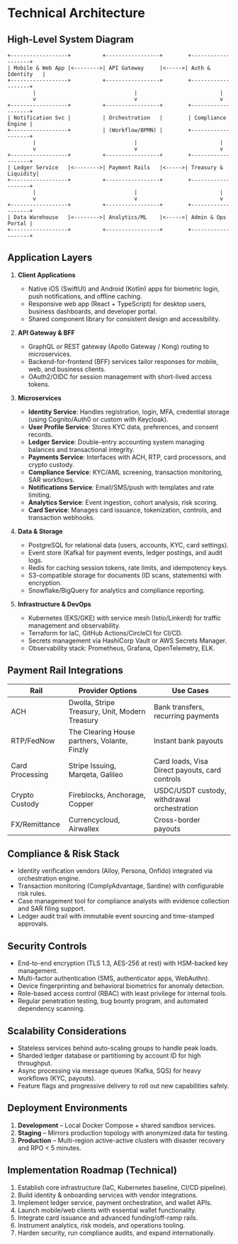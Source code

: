 # Technical Architecture

## High-Level System Diagram

```
+------------------+          +-----------------+        +-------------------+
| Mobile & Web App |<-------->| API Gateway     |<----->| Auth & Identity   |
+------------------+          +-----------------+        +-------------------+
        |                               |                          |
        v                               v                          v
+------------------+          +-----------------+        +-------------------+
| Notification Svc |          | Orchestration   |        | Compliance Engine |
+------------------+          | (Workflow/BPMN) |        +-------------------+
        |                               |                          |
        v                               v                          v
+------------------+          +-----------------+        +-------------------+
| Ledger Service   |<-------->| Payment Rails   |<----->| Treasury & Liquidity|
+------------------+          +-----------------+        +-------------------+
        |                               |                          |
        v                               v                          v
+------------------+          +-----------------+        +-------------------+
| Data Warehouse   |<-------->| Analytics/ML    |<----->| Admin & Ops Portal |
+------------------+          +-----------------+        +-------------------+
```

## Application Layers

1. **Client Applications**
   - Native iOS (SwiftUI) and Android (Kotlin) apps for biometric login, push notifications, and offline caching.
   - Responsive web app (React + TypeScript) for desktop users, business dashboards, and developer portal.
   - Shared component library for consistent design and accessibility.

2. **API Gateway & BFF**
   - GraphQL or REST gateway (Apollo Gateway / Kong) routing to microservices.
   - Backend-for-frontend (BFF) services tailor responses for mobile, web, and business clients.
   - OAuth2/OIDC for session management with short-lived access tokens.

3. **Microservices**
   - **Identity Service**: Handles registration, login, MFA, credential storage (using Cognito/Auth0 or custom with Keycloak).
   - **User Profile Service**: Stores KYC data, preferences, and consent records.
   - **Ledger Service**: Double-entry accounting system managing balances and transactional integrity.
   - **Payments Service**: Interfaces with ACH, RTP, card processors, and crypto custody.
   - **Compliance Service**: KYC/AML screening, transaction monitoring, SAR workflows.
   - **Notifications Service**: Email/SMS/push with templates and rate limiting.
   - **Analytics Service**: Event ingestion, cohort analysis, risk scoring.
   - **Card Service**: Manages card issuance, tokenization, controls, and transaction webhooks.

4. **Data & Storage**
   - PostgreSQL for relational data (users, accounts, KYC, card settings).
   - Event store (Kafka) for payment events, ledger postings, and audit logs.
   - Redis for caching session tokens, rate limits, and idempotency keys.
   - S3-compatible storage for documents (ID scans, statements) with encryption.
   - Snowflake/BigQuery for analytics and compliance reporting.

5. **Infrastructure & DevOps**
   - Kubernetes (EKS/GKE) with service mesh (Istio/Linkerd) for traffic management and observability.
   - Terraform for IaC, GitHub Actions/CircleCI for CI/CD.
   - Secrets management via HashiCorp Vault or AWS Secrets Manager.
   - Observability stack: Prometheus, Grafana, OpenTelemetry, ELK.

## Payment Rail Integrations

| Rail | Provider Options | Use Cases |
| --- | --- | --- |
| ACH | Dwolla, Stripe Treasury, Unit, Modern Treasury | Bank transfers, recurring payments |
| RTP/FedNow | The Clearing House partners, Volante, Finzly | Instant bank payouts |
| Card Processing | Stripe Issuing, Marqeta, Galileo | Card loads, Visa Direct payouts, card controls |
| Crypto Custody | Fireblocks, Anchorage, Copper | USDC/USDT custody, withdrawal orchestration |
| FX/Remittance | Currencycloud, Airwallex | Cross-border payouts |

## Compliance & Risk Stack

- Identity verification vendors (Alloy, Persona, Onfido) integrated via orchestration engine.
- Transaction monitoring (ComplyAdvantage, Sardine) with configurable risk rules.
- Case management tool for compliance analysts with evidence collection and SAR filing support.
- Ledger audit trail with immutable event sourcing and time-stamped approvals.

## Security Controls

- End-to-end encryption (TLS 1.3, AES-256 at rest) with HSM-backed key management.
- Multi-factor authentication (SMS, authenticator apps, WebAuthn).
- Device fingerprinting and behavioral biometrics for anomaly detection.
- Role-based access control (RBAC) with least privilege for internal tools.
- Regular penetration testing, bug bounty program, and automated dependency scanning.

## Scalability Considerations

- Stateless services behind auto-scaling groups to handle peak loads.
- Sharded ledger database or partitioning by account ID for high throughput.
- Async processing via message queues (Kafka, SQS) for heavy workflows (KYC, payouts).
- Feature flags and progressive delivery to roll out new capabilities safely.

## Deployment Environments

1. **Development** – Local Docker Compose + shared sandbox services.
2. **Staging** – Mirrors production topology with anonymized data for testing.
3. **Production** – Multi-region active-active clusters with disaster recovery and RPO < 5 minutes.

## Implementation Roadmap (Technical)

1. Establish core infrastructure (IaC, Kubernetes baseline, CI/CD pipeline).
2. Build identity & onboarding services with vendor integrations.
3. Implement ledger service, payment orchestration, and wallet APIs.
4. Launch mobile/web clients with essential wallet functionality.
5. Integrate card issuance and advanced funding/off-ramp rails.
6. Instrument analytics, risk models, and operations tooling.
7. Harden security, run compliance audits, and expand internationally.

